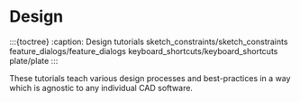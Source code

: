 # Design

:::{toctree}
:caption: Design tutorials
sketch_constraints/sketch_constraints
feature_dialogs/feature_dialogs
keyboard_shortcuts/keyboard_shortcuts
plate/plate
:::

These tutorials teach various design processes and best-practices in a way which is agnostic to any individual CAD software.

